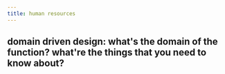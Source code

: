 ```yaml
---
title: human resources
---
```


## domain driven design: what's the domain of the function? what're the things that you need to know about?
